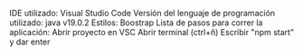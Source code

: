 IDE utilizado: Visual Studio Code Versión del lenguaje de programación utilizado: java v19.0.2 Estilos: Boostrap
Lista de pasos para correr la aplicación:
Abrir proyecto en VSC
Abrir terminal (ctrl+ñ)
Escribir "npm start" y dar enter
